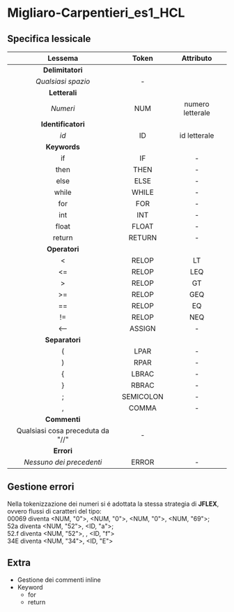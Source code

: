 # Migliaro-Carpentieri_es1_HCL

## Specifica lessicale
|              Lessema             |   Token   |     Attributo    |
|:--------------------------------:|:---------:|:----------------:|
|         **Delimitatori**         |           |                  |
|        _Qualsiasi spazio_        |     -     |                  |
|           **Letterali**          |           |                  |
|             _Numeri_             |    NUM    | numero letterale |
|        **Identificatori**        |           |                  |
|               _id_               |     ID    |   id letterale   |
|           **Keywords**           |           |                  |
|                if                |     IF    |         -        |
|               then               |    THEN   |         -        |
|               else               |    ELSE   |         -        |
|               while              |   WHILE   |         -        |
|                for               |    FOR    |         -        |
|                int               |    INT    |         -        |
|               float              |   FLOAT   |         -        |
|              return              |   RETURN  |         -        |
|           **Operatori**          |           |                  |
|                 <                |   RELOP   |        LT        |
|                <=                |   RELOP   |        LEQ       |
|                 >                |   RELOP   |        GT        |
|                >=                |   RELOP   |        GEQ       |
|                ==                |   RELOP   |        EQ        |
|                !=                |   RELOP   |        NEQ       |
|                <--               |   ASSIGN  |         -        |
|          **Separatori**          |           |                  |
|                 (                |    LPAR   |         -        |
|                 )                |    RPAR   |         -        |
|                 {                |   LBRAC   |         -        |
|                 }                |   RBRAC   |         -        |
|                 ;                | SEMICOLON |         -        |
|                 ,                |   COMMA   |         -        |
|           **Commenti**           |           |                  |
| Qualsiasi cosa preceduta da "//" |     -     |                  |
|            **Errori**            |           |                  |
|     _Nessuno dei precedenti_     |   ERROR   |         -        |

## Gestione errori
Nella tokenizzazione dei numeri si é adottata la stessa strategia di **JFLEX**, ovvero
flussi di caratteri del tipo:  
00069 diventa <NUM, "0">, <NUM, "0">, <NUM, "0">, <NUM, "69">;  
52a diventa <NUM, "52">, <ID, "a">;  
52.f diventa <NUM, "52">, <ERROR>, <ID, "f">  
34E diventa <NUM, "34">, <ID, "E">


## Extra 
- Gestione dei commenti inline
- Keyword
    - for
    - return
